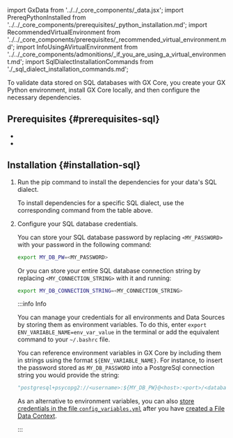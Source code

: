 import GxData from '../../_core_components/_data.jsx';
import PrereqPythonInstalled from '../../_core_components/prerequisites/_python_installation.md';
import RecommendedVirtualEnvironment from '../../_core_components/prerequisites/_recommended_virtual_environment.md';
import InfoUsingAVirtualEnvironment from '../../_core_components/admonitions/_if_you_are_using_a_virtual_environment.md';
import SqlDialectInstallationCommands from './_sql_dialect_installation_commands.md';

To validate data stored on SQL databases with GX Core, you create your GX Python environment, install GX Core locally, and then configure the necessary dependencies.

## Prerequisites {#prerequisites-sql}

- <PrereqPythonInstalled/>
- <RecommendedVirtualEnvironment/>

## Installation {#installation-sql}

1. Run the pip command to install the dependencies for your data's SQL dialect.

   <SqlDialectInstallationCommands/>
   
   To install dependencies for a specific SQL dialect, use the corresponding command from the table above.


2. Configure your SQL database credentials.

   You can store your SQL database password by replacing `<MY_PASSWORD>` with your password in the following command:

   ```bash title='Terminal input'
   export MY_DB_PW=<MY_PASSWORD>
   ```
   
   Or you can store your entire SQL database connection string by replacing `<MY_CONNECTION_STRING>` with it and running:
 
   ```bash title='Terminal input'
   export MY_DB_CONNECTION_STRING=<MY_CONNECTION_STRING>
   ```

   :::info Info

   You can manage your credentials for all environments and Data Sources by storing them as environment variables.  To do this, enter `export ENV_VARIABLE_NAME=env_var_value` in the terminal or add the equivalent command to your `~/.bashrc` file.

   You can reference environment variables in GX Core by including them in strings using the format `${ENV_VARIABLE_NAME}`.  For instance, to insert the password stored as `MY_DB_PASSWORD` into a PostgreSql connection string you would provide the string:

   ```python title="Example PostgreSql Connection String"
   "postgresql+psycopg2://<username>:${MY_DB_PW}@<host>:<port>/<database>"
   ```

   As an alternative to environment variables, you can also [store credentials in the file `config_variables.yml`](/core/configure_project_settings/configure_credentials/configure_credentials.md?storage_type=config_yml) after you have [created a File Data Context](/core/set_up_a_gx_environment/create_a_data_context.md?context_type=file).

   :::
